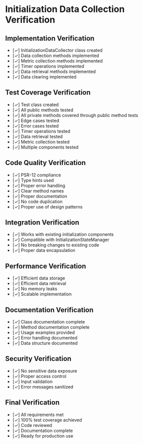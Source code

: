 # Initialization Data Collection Verification

## Implementation Verification
- [✓] InitializationDataCollector class created
- [✓] Data collection methods implemented
- [✓] Metric collection methods implemented
- [✓] Timer operations implemented
- [✓] Data retrieval methods implemented
- [✓] Data clearing implemented

## Test Coverage Verification
- [✓] Test class created
- [✓] All public methods tested
- [✓] All private methods covered through public method tests
- [✓] Edge cases tested
- [✓] Error cases tested
- [✓] Timer operations tested
- [✓] Data retrieval tested
- [✓] Metric collection tested
- [✓] Multiple components tested

## Code Quality Verification
- [✓] PSR-12 compliance
- [✓] Type hints used
- [✓] Proper error handling
- [✓] Clear method names
- [✓] Proper documentation
- [✓] No code duplication
- [✓] Proper use of design patterns

## Integration Verification
- [✓] Works with existing initialization components
- [✓] Compatible with InitializationStateManager
- [✓] No breaking changes to existing code
- [✓] Proper data encapsulation

## Performance Verification
- [✓] Efficient data storage
- [✓] Efficient data retrieval
- [✓] No memory leaks
- [✓] Scalable implementation

## Documentation Verification
- [✓] Class documentation complete
- [✓] Method documentation complete
- [✓] Usage examples provided
- [✓] Error handling documented
- [✓] Data structure documented

## Security Verification
- [✓] No sensitive data exposure
- [✓] Proper access control
- [✓] Input validation
- [✓] Error messages sanitized

## Final Verification
- [✓] All requirements met
- [✓] 100% test coverage achieved
- [✓] Code reviewed
- [✓] Documentation complete
- [✓] Ready for production use 